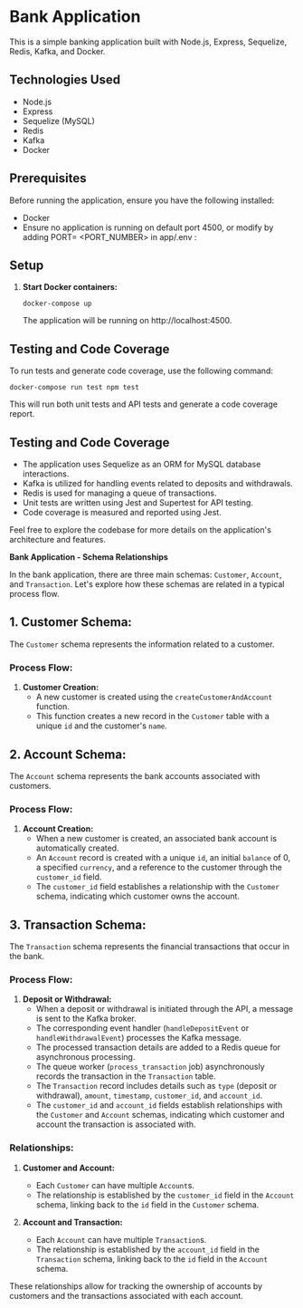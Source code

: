 # Bank Application

This is a simple banking application built with Node.js, Express, Sequelize, Redis, Kafka, and Docker.



## Technologies Used

- Node.js
- Express
- Sequelize (MySQL)
- Redis
- Kafka
- Docker

## Prerequisites

Before running the application, ensure you have the following installed:
- Docker
- Ensure no application is running on default port 4500, or modify by adding PORT= <PORT_NUMBER>  in app/.env :

## Setup

1. **Start Docker containers:**

    ```
    docker-compose up 
    ```

    The application will be running on http://localhost:4500.
## Testing and Code Coverage

To run tests and generate code coverage, use the following command:


    docker-compose run test npm test
    



This will run both unit tests and API tests and generate a code coverage report.

## Testing and Code Coverage

- The application uses Sequelize as an ORM for MySQL database interactions.
- Kafka is utilized for handling events related to deposits and withdrawals.
- Redis is used for managing a queue of transactions.
- Unit tests are written using Jest and Supertest for API testing.
- Code coverage is measured and reported using Jest.

Feel free to explore the codebase for more details on the application's architecture and features.


**Bank Application - Schema Relationships**

In the bank application, there are three main schemas: `Customer`, `Account`, and `Transaction`. Let's explore how these schemas are related in a typical process flow.

## 1. Customer Schema:

The `Customer` schema represents the information related to a customer.

### Process Flow:

1. **Customer Creation:**
   - A new customer is created using the `createCustomerAndAccount` function.
   - This function creates a new record in the `Customer` table with a unique `id` and the customer's `name`.

## 2. Account Schema:

The `Account` schema represents the bank accounts associated with customers.

### Process Flow:

1. **Account Creation:**
   - When a new customer is created, an associated bank account is automatically created.
   - An `Account` record is created with a unique `id`, an initial `balance` of 0, a specified `currency`, and a reference to the customer through the `customer_id` field.
   - The `customer_id` field establishes a relationship with the `Customer` schema, indicating which customer owns the account.

## 3. Transaction Schema:

The `Transaction` schema represents the financial transactions that occur in the bank.

### Process Flow:

1. **Deposit or Withdrawal:**
   - When a deposit or withdrawal is initiated through the API, a message is sent to the Kafka broker.
   - The corresponding event handler (`handleDepositEvent` or `handleWithdrawalEvent`) processes the Kafka message.
   - The processed transaction details are added to a Redis queue for asynchronous processing.
   - The queue worker (`process_transaction` job) asynchronously records the transaction in the `Transaction` table.
   - The `Transaction` record includes details such as `type` (deposit or withdrawal), `amount`, `timestamp`, `customer_id`, and `account_id`.
   - The `customer_id` and `account_id` fields establish relationships with the `Customer` and `Account` schemas, indicating which customer and account the transaction is associated with.

### Relationships:

1. **Customer and Account:**
   - Each `Customer` can have multiple `Account`s.
   - The relationship is established by the `customer_id` field in the `Account` schema, linking back to the `id` field in the `Customer` schema.

2. **Account and Transaction:**
   - Each `Account` can have multiple `Transaction`s.
   - The relationship is established by the `account_id` field in the `Transaction` schema, linking back to the `id` field in the `Account` schema.

These relationships allow for tracking the ownership of accounts by customers and the transactions associated with each account.


